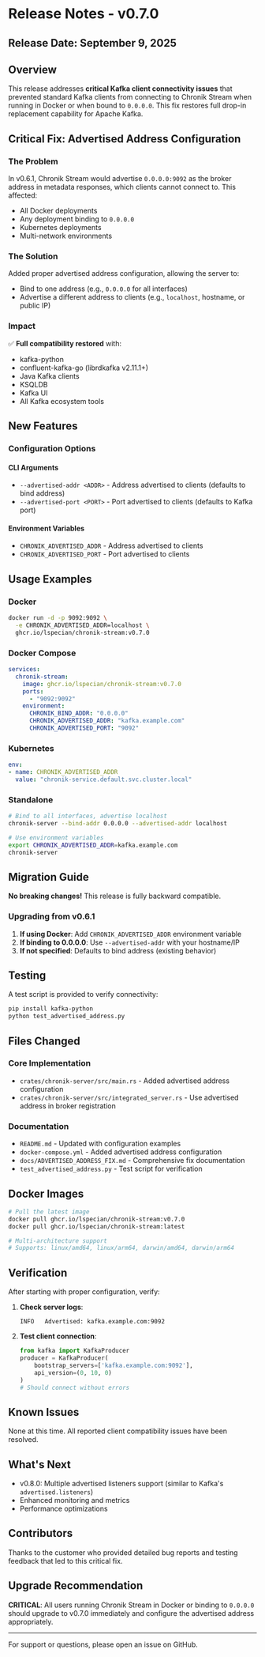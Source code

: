 # Release Notes - v0.7.0

## Release Date: September 9, 2025

## Overview

This release addresses **critical Kafka client connectivity issues** that prevented standard Kafka clients from connecting to Chronik Stream when running in Docker or when bound to `0.0.0.0`. This fix restores full drop-in replacement capability for Apache Kafka.

## Critical Fix: Advertised Address Configuration

### The Problem
In v0.6.1, Chronik Stream would advertise `0.0.0.0:9092` as the broker address in metadata responses, which clients cannot connect to. This affected:
- All Docker deployments
- Any deployment binding to `0.0.0.0`
- Kubernetes deployments
- Multi-network environments

### The Solution
Added proper advertised address configuration, allowing the server to:
- Bind to one address (e.g., `0.0.0.0` for all interfaces)
- Advertise a different address to clients (e.g., `localhost`, hostname, or public IP)

### Impact
✅ **Full compatibility restored** with:
- kafka-python
- confluent-kafka-go (librdkafka v2.11.1+)
- Java Kafka clients
- KSQLDB
- Kafka UI
- All Kafka ecosystem tools

## New Features

### Configuration Options

#### CLI Arguments
- `--advertised-addr <ADDR>` - Address advertised to clients (defaults to bind address)
- `--advertised-port <PORT>` - Port advertised to clients (defaults to Kafka port)

#### Environment Variables
- `CHRONIK_ADVERTISED_ADDR` - Address advertised to clients
- `CHRONIK_ADVERTISED_PORT` - Port advertised to clients

## Usage Examples

### Docker
```bash
docker run -d -p 9092:9092 \
  -e CHRONIK_ADVERTISED_ADDR=localhost \
  ghcr.io/lspecian/chronik-stream:v0.7.0
```

### Docker Compose
```yaml
services:
  chronik-stream:
    image: ghcr.io/lspecian/chronik-stream:v0.7.0
    ports:
      - "9092:9092"
    environment:
      CHRONIK_BIND_ADDR: "0.0.0.0"
      CHRONIK_ADVERTISED_ADDR: "kafka.example.com"
      CHRONIK_ADVERTISED_PORT: "9092"
```

### Kubernetes
```yaml
env:
- name: CHRONIK_ADVERTISED_ADDR
  value: "chronik-service.default.svc.cluster.local"
```

### Standalone
```bash
# Bind to all interfaces, advertise localhost
chronik-server --bind-addr 0.0.0.0 --advertised-addr localhost

# Use environment variables
export CHRONIK_ADVERTISED_ADDR=kafka.example.com
chronik-server
```

## Migration Guide

**No breaking changes!** This release is fully backward compatible.

### Upgrading from v0.6.1

1. **If using Docker**: Add `CHRONIK_ADVERTISED_ADDR` environment variable
2. **If binding to 0.0.0.0**: Use `--advertised-addr` with your hostname/IP
3. **If not specified**: Defaults to bind address (existing behavior)

## Testing

A test script is provided to verify connectivity:

```bash
pip install kafka-python
python test_advertised_address.py
```

## Files Changed

### Core Implementation
- `crates/chronik-server/src/main.rs` - Added advertised address configuration
- `crates/chronik-server/src/integrated_server.rs` - Use advertised address in broker registration

### Documentation
- `README.md` - Updated with configuration examples
- `docker-compose.yml` - Added advertised address configuration
- `docs/ADVERTISED_ADDRESS_FIX.md` - Comprehensive fix documentation
- `test_advertised_address.py` - Test script for verification

## Docker Images

```bash
# Pull the latest image
docker pull ghcr.io/lspecian/chronik-stream:v0.7.0
docker pull ghcr.io/lspecian/chronik-stream:latest

# Multi-architecture support
# Supports: linux/amd64, linux/arm64, darwin/amd64, darwin/arm64
```

## Verification

After starting with proper configuration, verify:

1. **Check server logs**:
   ```
   INFO   Advertised: kafka.example.com:9092
   ```

2. **Test client connection**:
   ```python
   from kafka import KafkaProducer
   producer = KafkaProducer(
       bootstrap_servers=['kafka.example.com:9092'],
       api_version=(0, 10, 0)
   )
   # Should connect without errors
   ```

## Known Issues

None at this time. All reported client compatibility issues have been resolved.

## What's Next

- v0.8.0: Multiple advertised listeners support (similar to Kafka's `advertised.listeners`)
- Enhanced monitoring and metrics
- Performance optimizations

## Contributors

Thanks to the customer who provided detailed bug reports and testing feedback that led to this critical fix.

## Upgrade Recommendation

**CRITICAL**: All users running Chronik Stream in Docker or binding to `0.0.0.0` should upgrade to v0.7.0 immediately and configure the advertised address appropriately.

---

For support or questions, please open an issue on GitHub.